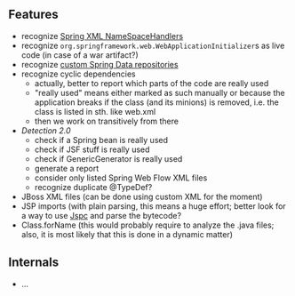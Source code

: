 Features
--------
* recognize [Spring XML NameSpaceHandlers](http://docs.spring.io/spring/docs/3.2.x/spring-framework-reference/html/extensible-xml.html)
* recognize `org.springframework.web.WebApplicationInitializer`s as live code (in case of a war artifact?)
* recognize [custom Spring Data repositories](http://docs.spring.io/spring-data/data-commons/docs/1.6.x/reference/html/repositories.html#repositories.custom-implementations)
* recognize cyclic dependencies
    * actually, better to report which parts of the code are really used
    * "really used" means either marked as such manually or because the application breaks if the class (and its minions) is removed, i.e. the class is listed in sth. like web.xml
    * then we work on transitively from there
* _Detection 2.0_
    * check if a Spring bean is really used
    * check if JSF stuff is really used
    * check if GenericGenerator is really used
    * generate a report
    * consider only listed Spring Web Flow XML files
    * recognize duplicate @TypeDef?
* JBoss XML files (can be done using custom XML for the moment)
* JSP imports (with plain parsing, this means a huge effort; better look for a way to use [Jspc](http://mojo.codehaus.org/jspc-maven-plugin/) and parse the bytecode?
* Class.forName (this would probably require to analyze the .java files; also, it is most likely that this is done in a dynamic matter)

Internals
---------
* ...
